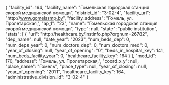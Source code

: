 {
    "facility_id": 164,
    "facility_name": "Гомельская городская станция скорой медицинской помощи",
    "district_id": "3-02-4",
    "facility_url": "http:\/\/www.gomelssmp.by",
    "facility_address": "Гомель, ул. Пролетарская,",
    "ap_1": "23",
    "name": "Гомельская городская станция скорой медицинской помощи",
    "type": null,
    "state": "public institution",
    "stats": [
        {
            "url": "http:\/\/healthcare.by\/instinfo.php?orgnum=26782",
            "dep_name": null,
            "date_year": "2023",
            "num_beds_dep": 0,
            "num_deps_year": 0,
            "num_doctors_dep": 0,
            "num_doctors_med": 0,
            "year_of_closing": null,
            "year_of_opening": "0",
            "beds_in_hospital_key": 141,
            "num_beds_facility_year": 0,
            "healthcare_facility_key": 164
        }
    ],
    "med_id": 170,
    "address": "Гомель, ул. Пролетарская,",
    "coord_x_y": null,
    "place_name": "Гомель",
    "place_type": null,
    "year_of_closing": null,
    "year_of_opening": "2011",
    "healthcare_facility_key": 164,
    "administrative_division_id": "3-02-4"
}